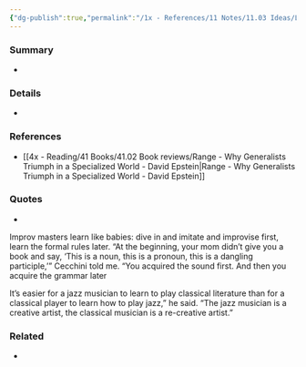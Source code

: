 ```yaml
---
{"dg-publish":true,"permalink":"/1x - References/11 Notes/11.03 Ideas/Learn like a baby - Just dive in and try it/","title":"Learn like a baby - Just dive in and try it","noteIcon":""}
---
```



### Summary
- 

### Details
- 

### References
- [[4x - Reading/41 Books/41.02 Book reviews/Range - Why Generalists Triumph in a Specialized World - David Epstein\|Range - Why Generalists Triumph in a Specialized World - David Epstein]]

### Quotes
- 

Improv masters learn like babies: dive in and imitate and improvise first, learn the formal rules later. “At the beginning, your mom didn’t give you a book and say, ‘This is a noun, this is a pronoun, this is a dangling participle,’” Cecchini told me. “You acquired the sound first. And then you acquire the grammar later


 It’s easier for a jazz musician to learn to play classical literature than for a classical player to learn how to play jazz,” he said. “The jazz musician is a creative artist, the classical musician is a re-creative artist.”
			

### Related
- 